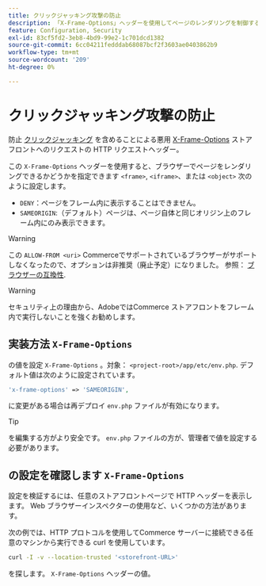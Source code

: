 ```yaml
---
title: クリックジャッキング攻撃の防止
description: 「X-Frame-Options」ヘッダーを使用してページのレンダリングを制御することで、クリックジャッキング攻撃を防ぎます。
feature: Configuration, Security
exl-id: 83cf5fd2-3eb8-4bd9-99e2-1c701dcd1382
source-git-commit: 6cc04211fedddab68087bcf2f3603ae0403862b9
workflow-type: tm+mt
source-wordcount: '209'
ht-degree: 0%

---
```


# クリックジャッキング攻撃の防止

防止 [クリックジャッキング](https://owasp.org/www-community/attacks/Clickjacking) を含めることによる悪用 [X-Frame-Options](https://datatracker.ietf.org/doc/html/rfc7034) ストアフロントへのリクエストの HTTP リクエストヘッダー。

この `X-Frame-Options` ヘッダーを使用すると、ブラウザーでページをレンダリングできるかどうかを指定できます `<frame>`, `<iframe>`、または `<object>` 次のように設定します。

- `DENY`：ページをフレーム内に表示することはできません。
- `SAMEORIGIN`:（デフォルト）ページは、ページ自体と同じオリジン上のフレーム内にのみ表示できます。

>[!WARNING]
>
>この `ALLOW-FROM <uri>` Commerceでサポートされているブラウザーがサポートしなくなったので、オプションは非推奨（廃止予定）になりました。 参照： [ブラウザーの互換性](https://developer.mozilla.org/en-US/docs/Web/HTTP/Headers/X-Frame-Options#browser_compatibility).

>[!WARNING]
>
>セキュリティ上の理由から、AdobeではCommerce ストアフロントをフレーム内で実行しないことを強くお勧めします。

## 実装方法 `X-Frame-Options`

の値を設定 `X-Frame-Options` 。対象： `<project-root>/app/etc/env.php`. デフォルト値は次のように設定されています。

```php
'x-frame-options' => 'SAMEORIGIN',
```

に変更がある場合は再デプロイ `env.php` ファイルが有効になります。

>[!TIP]
>
>を編集する方がより安全です。 `env.php` ファイルの方が、管理者で値を設定する必要があります。

## の設定を確認します `X-Frame-Options`

設定を検証するには、任意のストアフロントページで HTTP ヘッダーを表示します。 Web ブラウザーインスペクターの使用など、いくつかの方法があります。

次の例では、HTTP プロトコルを使用してCommerce サーバーに接続できる任意のマシンから実行できる curl を使用しています。

```bash
curl -I -v --location-trusted '<storefront-URL>'
```

を探します。 `X-Frame-Options` ヘッダーの値。
